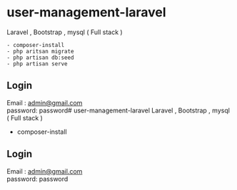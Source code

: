 # user-management-laravel
Laravel , Bootstrap , mysql  ( Full stack )

```
- composer-install
- php aritsan migrate
- php artisan db:seed
- php artisan serve
```
  
## Login <br>
Email : admin@gmail.com <br>
password: password# user-management-laravel
Laravel , Bootstrap , mysql  ( Full stack )

- composer-install
  
## Login <br>
Email : admin@gmail.com <br>
password: password
